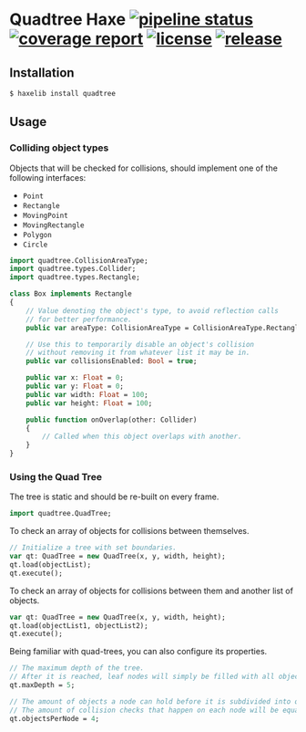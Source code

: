 Quadtree Haxe
[![pipeline status](https://gitlab.com/haath/quadtree/badges/master/pipeline.svg)](https://gitlab.com/haath/quadtree/pipelines/latest)
[![coverage report](https://gitlab.com/haath/quadtree/badges/master/coverage.svg)](https://gitlab.com/haath/quadtree/pipelines/latest)
[![license](https://img.shields.io/badge/license-MIT-blue.svg?style=flat)](https://gitlab.com/haath/quadtree/blob/master/LICENSE)
[![release](https://img.shields.io/badge/release-haxelib-informational)](https://lib.haxe.org/p/quadtree/)
====================


## Installation

```bash
$ haxelib install quadtree
```


## Usage

### Colliding object types

Objects that will be checked for collisions, should implement one of the following interfaces:

- `Point`
- `Rectangle`
- `MovingPoint`
- `MovingRectangle`
- `Polygon`
- `Circle`

```haxe
import quadtree.CollisionAreaType;
import quadtree.types.Collider;
import quadtree.types.Rectangle;

class Box implements Rectangle
{
    // Value denoting the object's type, to avoid reflection calls
    // for better performance.
    public var areaType: CollisionAreaType = CollisionAreaType.Rectangle;

    // Use this to temporarily disable an object's collision 
    // without removing it from whatever list it may be in.
    public var collisionsEnabled: Bool = true;

    public var x: Float = 0;
    public var y: Float = 0;
    public var width: Float = 100;
    public var height: Float = 100;

    public function onOverlap(other: Collider)
    {
        // Called when this object overlaps with another.
    }
}
```


### Using the Quad Tree

The tree is static and should be re-built on every frame.

```haxe
import quadtree.QuadTree;
```

To check an array of objects for collisions between themselves.

```haxe
// Initialize a tree with set boundaries.
var qt: QuadTree = new QuadTree(x, y, width, height);
qt.load(objectList);
qt.execute();
```

To check an array of objects for collisions between them and another list of objects.

```haxe
var qt: QuadTree = new QuadTree(x, y, width, height);
qt.load(objectList1, objectList2);
qt.execute();
```

Being familiar with quad-trees, you can also configure its properties.

```haxe
// The maximum depth of the tree.
// After it is reached, leaf nodes will simply be filled with all objects added to them.
qt.maxDepth = 5;

// The amount of objects a node can hold before it is subdivided into quadrants.
// The amount of collision checks that happen on each node will be equal to this number squared.
qt.objectsPerNode = 4;
```
